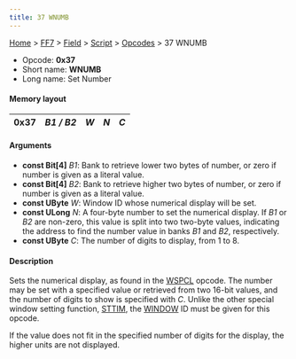 ```yaml
---
title: 37 WNUMB
---
```


[Home](Main%20Page.md) > [FF7](FF7.md) > [Field](FF7/Field.md) > [Script](FF7/Field/Script.md) > [Opcodes](FF7/Field/Script/Opcodes.md) > 37 WNUMB

-   Opcode: **0x37**
-   Short name: **WNUMB**
-   Long name: Set Number

#### Memory layout

| 0x37 | *B1 / B2* | *W* | *N* | *C* |
|------|-----------|-----|-----|-----|

#### Arguments

-   **const Bit\[4\]** *B1*: Bank to retrieve lower two bytes of number,
    or zero if number is given as a literal value.
-   **const Bit\[4\]** *B2*: Bank to retrieve higher two bytes of
    number, or zero if number is given as a literal value.
-   **const UByte** *W*: Window ID whose numerical display will be set.
-   **const ULong** *N*: A four-byte number to set the numerical
    display. If *B1* or *B2* are non-zero, this value is split into two
    two-byte values, indicating the address to find the number value in
    banks *B1* and *B2*, respectively.
-   **const UByte** *C*: The number of digits to display, from 1 to 8.

#### Description

Sets the numerical display, as found in the [WSPCL][] opcode. The number
may be set with a specified value or retrieved from two 16-bit values,
and the number of digits to show is specified with *C*. Unlike the other
special window setting function, [STTIM][], the [WINDOW][] ID must be
given for this opcode.

If the value does not fit in the specified number of digits for the
display, the higher units are not displayed.

  [WSPCL]: 36%20WSPCL.md "wikilink"
  [STTIM]: 38%20STTIM.md "wikilink"
  [WINDOW]: 50%20WINDOW.md "wikilink"
